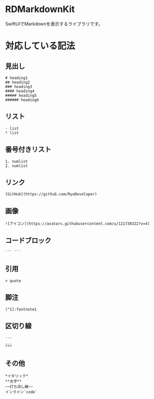 # RDMarkdownKit

SwiftUIでMarkdownを表示するライブラリです。

# 対応している記法

## 見出し

```
# heading1
## heading2
### heading3
#### heading4
##### heading5
###### heading6
```

## リスト

```
- list
* list
```

## 番号付きリスト

```
1. numlist
2. numlist
```

## リンク

```
[GitHub](https://github.com/RyoDeveloper)
```

## 画像

```
![アイコン](https://avatars.githubusercontent.com/u/121738322?v=4)
```

## コードブロック

```
``` ```
```

## 引用

```
> quote
```

## 脚注

```
[^1]:footnote1
```

## 区切り線

 ```
 ---
 ___
 ***
 ```

## その他

 ```
 *イタリック*
**太字**
~~打ち消し線~~
インライン`code`
```

